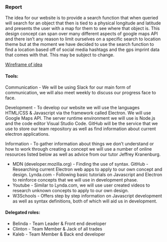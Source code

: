 ### **Report** 

The idea for our website is to provide a search function that when queried will search for an object that then is tied to a physical longitude and latitude and presents the user with a map for them to see where that object is. This design concept can span over many different aspects of google maps API and there isn’t any reason to limit ourselves on a specific search to location theme but at the moment we have decided to use the search function to find a location based off of social media hashtags and the gps imprint data that comes with that. This may be subject to change. 

[Wireframe of idea](/Wireframe.jpg) 

#### Tools:

Communication - We will be using Slack for our main form of communication, we will also meet weekly to discuss our progress face to face.

Development - To develop our website we will use the languages HTML/CSS & Javascript via the framework called Electron. We will use Google Maps API. The server runtime environment we will use is Node.js and the code editor Visual Studio Code. GitHub will be the service that we use to store our team repository as well as find information about current electron applications.

Information - To gather information about things we don’t understand or how to work through creating a concept we will use a number of online resources listed below as well as advice from our tutor Jeffrey Kranenburg.

* MDN (developer.mozilla.org) - Finding the use of syntax.
GitHub - Researching current Electron web apps to apply to our own concept and design.
Lynda.com - Following basic tutorials on Javascript and Electron to reinforce concepts that we will use in development phase.
* Youtube - Similar to Lynda.com, we will use user created videos to research unknown concepts to apply to our own design.
* W3Schools - Offers step by step information on Javascript development as well as syntax definitions, both of which will aid us in development.


#### Delegated roles:

* Belinda - Team Leader & Front end developer
* Clinton - Team Member & Jack of all trades
* Kaleb - Team Member & Back end developer
 